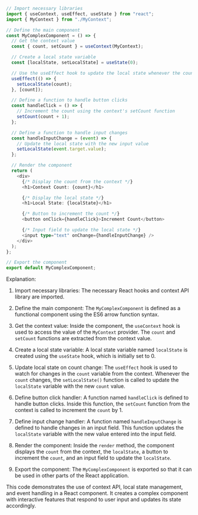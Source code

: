 ```typescript
// Import necessary libraries
import { useContext, useEffect, useState } from "react";
import { MyContext } from "./MyContext";

// Define the main component
const MyComplexComponent = () => {
  // Get the context value
  const { count, setCount } = useContext(MyContext);

  // Create a local state variable
  const [localState, setLocalState] = useState(0);

  // Use the useEffect hook to update the local state whenever the count changes
  useEffect(() => {
    setLocalState(count);
  }, [count]);

  // Define a function to handle button clicks
  const handleClick = () => {
    // Increment the count using the context's setCount function
    setCount(count + 1);
  };

  // Define a function to handle input changes
  const handleInputChange = (event) => {
    // Update the local state with the new input value
    setLocalState(event.target.value);
  };

  // Render the component
  return (
    <div>
      {/* Display the count from the context */}
      <h1>Context Count: {count}</h1>

      {/* Display the local state */}
      <h1>Local State: {localState}</h1>

      {/* Button to increment the count */}
      <button onClick={handleClick}>Increment Count</button>

      {/* Input field to update the local state */}
      <input type="text" onChange={handleInputChange} />
    </div>
  );
};

// Export the component
export default MyComplexComponent;
```

Explanation:

1. Import necessary libraries: The necessary React hooks and context API library are imported.

2. Define the main component: The `MyComplexComponent` is defined as a functional component using the ES6 arrow function syntax.

3. Get the context value: Inside the component, the `useContext` hook is used to access the value of the `MyContext` provider. The `count` and `setCount` functions are extracted from the context value.

4. Create a local state variable: A local state variable named `localState` is created using the `useState` hook, which is initially set to 0.

5. Update local state on count change: The `useEffect` hook is used to watch for changes in the `count` variable from the context. Whenever the `count` changes, the `setLocalState()` function is called to update the `localState` variable with the new `count` value.

6. Define button click handler: A function named `handleClick` is defined to handle button clicks. Inside this function, the `setCount` function from the context is called to increment the `count` by 1.

7. Define input change handler: A function named `handleInputChange` is defined to handle changes in an input field. This function updates the `localState` variable with the new value entered into the input field.

8. Render the component: Inside the `render` method, the component displays the `count` from the context, the `localState`, a button to increment the `count`, and an input field to update the `localState`.

9. Export the component: The `MyComplexComponent` is exported so that it can be used in other parts of the React application.

This code demonstrates the use of context API, local state management, and event handling in a React component. It creates a complex component with interactive features that respond to user input and updates its state accordingly.